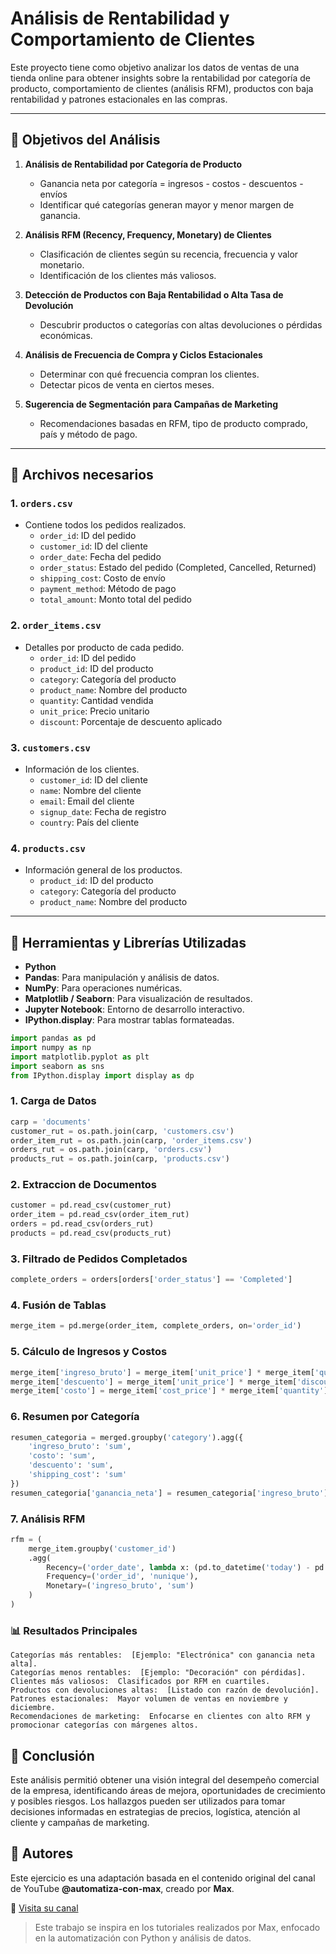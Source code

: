 # Análisis de Rentabilidad y Comportamiento de Clientes

Este proyecto tiene como objetivo analizar los datos de ventas de una tienda online para obtener insights sobre la rentabilidad por categoría de producto, comportamiento de clientes (análisis RFM), productos con baja rentabilidad y patrones estacionales en las compras.

---

## 🎯 Objetivos del Análisis

1. **Análisis de Rentabilidad por Categoría de Producto**
   - Ganancia neta por categoría = ingresos - costos - descuentos - envíos
   - Identificar qué categorías generan mayor y menor margen de ganancia.

2. **Análisis RFM (Recency, Frequency, Monetary) de Clientes**
   - Clasificación de clientes según su recencia, frecuencia y valor monetario.
   - Identificación de los clientes más valiosos.

3. **Detección de Productos con Baja Rentabilidad o Alta Tasa de Devolución**
   - Descubrir productos o categorías con altas devoluciones o pérdidas económicas.

4. **Análisis de Frecuencia de Compra y Ciclos Estacionales**
   - Determinar con qué frecuencia compran los clientes.
   - Detectar picos de venta en ciertos meses.

5. **Sugerencia de Segmentación para Campañas de Marketing**
   - Recomendaciones basadas en RFM, tipo de producto comprado, país y método de pago.

---

## 📁 Archivos necesarios

### 1. `orders.csv`
- Contiene todos los pedidos realizados.
  - `order_id`: ID del pedido
  - `customer_id`: ID del cliente
  - `order_date`: Fecha del pedido
  - `order_status`: Estado del pedido (Completed, Cancelled, Returned)
  - `shipping_cost`: Costo de envío
  - `payment_method`: Método de pago
  - `total_amount`: Monto total del pedido

### 2. `order_items.csv`
- Detalles por producto de cada pedido.
  - `order_id`: ID del pedido
  - `product_id`: ID del producto
  - `category`: Categoría del producto
  - `product_name`: Nombre del producto
  - `quantity`: Cantidad vendida
  - `unit_price`: Precio unitario
  - `discount`: Porcentaje de descuento aplicado

### 3. `customers.csv`
- Información de los clientes.
  - `customer_id`: ID del cliente
  - `name`: Nombre del cliente
  - `email`: Email del cliente
  - `signup_date`: Fecha de registro
  - `country`: País del cliente

### 4. `products.csv`
- Información general de los productos.
  - `product_id`: ID del producto
  - `category`: Categoría del producto
  - `product_name`: Nombre del producto

---

## 🔧 Herramientas y Librerías Utilizadas

- **Python**
- **Pandas**: Para manipulación y análisis de datos.
- **NumPy**: Para operaciones numéricas.
- **Matplotlib / Seaborn**: Para visualización de resultados.
- **Jupyter Notebook**: Entorno de desarrollo interactivo.
- **IPython.display**: Para mostrar tablas formateadas.

```python
import pandas as pd
import numpy as np
import matplotlib.pyplot as plt
import seaborn as sns
from IPython.display import display as dp
```

### 1. Carga de Datos
```python
carp = 'documents'
customer_rut = os.path.join(carp, 'customers.csv')
order_item_rut = os.path.join(carp, 'order_items.csv')
orders_rut = os.path.join(carp, 'orders.csv')
products_rut = os.path.join(carp, 'products.csv')
```
### 2. Extraccion de Documentos
```python
customer = pd.read_csv(customer_rut)
order_item = pd.read_csv(order_item_rut)
orders = pd.read_csv(orders_rut)
products = pd.read_csv(products_rut)
```

### 3. Filtrado de Pedidos Completados
```python
complete_orders = orders[orders['order_status'] == 'Completed']
```
### 4. Fusión de Tablas
```python
merge_item = pd.merge(order_item, complete_orders, on='order_id')
```
### 5. Cálculo de Ingresos y Costos
```python
merge_item['ingreso_bruto'] = merge_item['unit_price'] * merge_item['quantity']
merge_item['descuento'] = merge_item['unit_price'] * merge_item['discount'] / 100 * merge_item['quantity']
merge_item['costo'] = merge_item['cost_price'] * merge_item['quantity']
```
### 6. Resumen por Categoría
```python
resumen_categoria = merged.groupby('category').agg({
    'ingreso_bruto': 'sum',
    'costo': 'sum',
    'descuento': 'sum',
    'shipping_cost': 'sum'
})
resumen_categoria['ganancia_neta'] = resumen_categoria['ingreso_bruto'] - resumen_categoria['costo'] - resumen_categoria['descuento'] - resumen_categoria['shipping_cost']
```
### 7. Análisis RFM
```python
rfm = (
    merge_item.groupby('customer_id')
    .agg(
        Recency=('order_date', lambda x: (pd.to_datetime('today') - pd.to_datetime(x).max()).days),
        Frequency=('order_id', 'nunique'),
        Monetary=('ingreso_bruto', 'sum')
    )
)
```
### 📊 Resultados Principales
    Categorías más rentables:  [Ejemplo: "Electrónica" con ganancia neta alta].
    Categorías menos rentables:  [Ejemplo: "Decoración" con pérdidas].
    Clientes más valiosos:  Clasificados por RFM en cuartiles.
    Productos con devoluciones altas:  [Listado con razón de devolución].
    Patrones estacionales:  Mayor volumen de ventas en noviembre y diciembre.
    Recomendaciones de marketing:  Enfocarse en clientes con alto RFM y promocionar categorías con márgenes altos.
     
## 📌 Conclusión

Este análisis permitió obtener una visión integral del desempeño comercial de la empresa, identificando áreas de mejora, oportunidades de crecimiento y posibles riesgos. Los hallazgos pueden ser utilizados para tomar decisiones informadas en estrategias de precios, logística, atención al cliente y campañas de marketing.

## 👥 Autores

Este ejercicio es una adaptación basada en el contenido original del canal de YouTube **@automatiza-con-max**, creado por **Max**.

🔗 [Visita su canal](https://www.youtube.com/@automatiza-con-max) 

> Este trabajo se inspira en los tutoriales realizados por Max, enfocado en la automatización con Python y análisis de datos.
